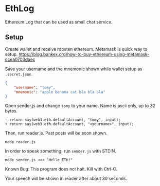 # EthLog

Ethereum Log that can be used as small chat service.

## Setup

Create wallet and receive ropsten ethereum.
Metamask is quick way to setup.
https://blog.bankex.org/how-to-buy-ethereum-using-metamask-ccea0703daec

Save your username and the mnemonic shown while wallet setup as `.secret.json`.

```json
{
    "username": "tomy",
    "mnemonic": "apple banana cat bla bla bla"
}
```

Open sender.js and change `tomy` to your name.
Name is ascii only, up to 32 bytes.

```
- return say(web3.eth.defaultAccount, "tomy", input);
+ return say(web3.eth.defaultAccount, "<yourname>", input);
```

Then, run reader.js. Past posts will be soon shown.


```
node reader.js
```

In order to speak something, run `sender.js` with STDIN.

```
node sender.js <<< "Hello ETH!"
```

Known Bug: This program does not halt. Kill with Ctrl-C.

Your speech will be shown in reader after about 30 seconds.
